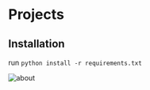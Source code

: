 # Projects

## Installation
run `python install -r requirements.txt`

![about](https://user-images.githubusercontent.com/107999456/175116310-01a0d447-bd2d-4fba-850b-9b5ad815bb34.png)
